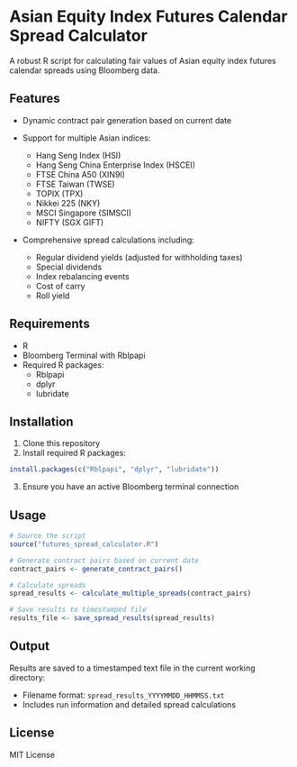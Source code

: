 # Asian Equity Index Futures Calendar Spread Calculator

A robust R script for calculating fair values of Asian equity index futures calendar spreads using Bloomberg data.

## Features

- Dynamic contract pair generation based on current date
- Support for multiple Asian indices:
  - Hang Seng Index (HSI)
  - Hang Seng China Enterprise Index (HSCEI)
  - FTSE China A50 (XIN9I)
  - FTSE Taiwan (TWSE)
  - TOPIX (TPX)
  - Nikkei 225 (NKY)
  - MSCI Singapore (SIMSCI)
  - NIFTY (SGX GIFT)

- Comprehensive spread calculations including:
  - Regular dividend yields (adjusted for withholding taxes)
  - Special dividends
  - Index rebalancing events
  - Cost of carry
  - Roll yield

## Requirements

- R
- Bloomberg Terminal with Rblpapi
- Required R packages:
  - Rblpapi
  - dplyr
  - lubridate

## Installation

1. Clone this repository
2. Install required R packages:
```R
install.packages(c("Rblpapi", "dplyr", "lubridate"))
```
3. Ensure you have an active Bloomberg terminal connection

## Usage

```R
# Source the script
source("futures_spread_calculator.R")

# Generate contract pairs based on current date
contract_pairs <- generate_contract_pairs()

# Calculate spreads
spread_results <- calculate_multiple_spreads(contract_pairs)

# Save results to timestamped file
results_file <- save_spread_results(spread_results)
```

## Output

Results are saved to a timestamped text file in the current working directory:
- Filename format: `spread_results_YYYYMMDD_HHMMSS.txt`
- Includes run information and detailed spread calculations

## License

MIT License
